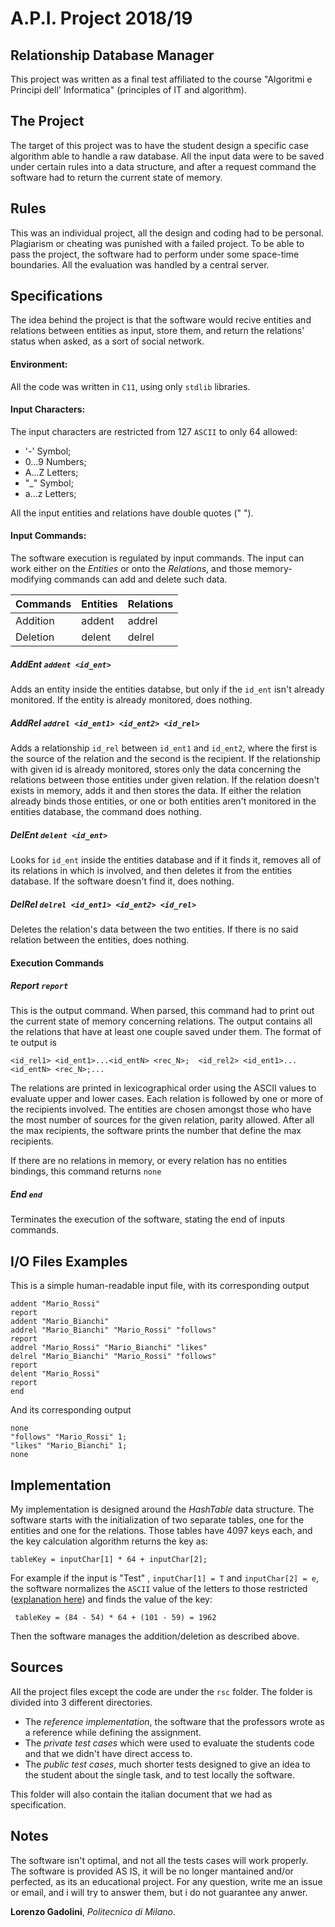 # A.P.I. Project 2018/19

Relationship Database Manager
-----------------------------

This project was written as a final test affiliated to the course "Algoritmi e Principi dell' Informatica" (principles of IT and algorithm).

The Project
-----------
The target of this project was to have the student design a specific case algorithm able to handle a raw database. All the 
input data were to be saved under certain rules into a data structure, and after a request command the software had to return the current state
of memory.

Rules
----------------------
This was an individual project, all the design and coding had to be personal. Plagiarism or cheating was punished with a failed project.
To be able to pass the project, the software had to perform under some space-time boundaries.
All the evaluation was handled by a central server.

Specifications
--------------

The idea behind the project is that the software would recive entities and relations between entities as input, store them, and return the relations' status when asked, as a sort of social network.


#### Environment:
All the code was written in `C11`, using only `stdlib` libraries.

#### Input Characters:
The input characters are restricted from 127 `ASCII`  to only 64 allowed:
- '-' Symbol;
- 0...9 Numbers;
- A...Z Letters;
- "_" Symbol;
- a...z Letters;

All the input entities and relations have double quotes (" "). 

#### Input Commands:

The software execution is regulated by input commands. The input can work either on the *Entities* or onto the *Relations*, and those 
memory-modifying commands can add and delete such data.

Commands | Entities | Relations
--------- | --------|-----
Addition | addent | addrel
Deletion | delent | delrel

##### AddEnt  `addent <id_ent>`

Adds an entity inside the entities databse, but only if the `id_ent` isn't already monitored. If the entity is already monitored, does nothing.

##### AddRel  `addrel <id_ent1> <id_ent2> <id_rel>`

Adds a relationship `id_rel` between `id_ent1` and `id_ent2`, where the first is the source of the relation and the second is the recipient.
If the relationship with given id is already monitored, stores only the data concerning the relations between those entities under given relation.
If the relation doesn't exists in memory, adds it and then stores the data.
If either the relation already binds those entities, or one or both entities aren't monitored in the entities database, the command does nothing.
    
  
##### DelEnt `delent <id_ent>`

Looks for `id_ent` inside the entities database and if it finds it, removes all of its relations in which is involved, and then deletes it from the entities database. If the software doesn't find it, does nothing.


##### DelRel `delrel <id_ent1> <id_ent2> <id_rel>`

Deletes the relation's data between the two entities. If there is no said relation between the entities, does nothing.


#### Execution Commands

##### Report `report`

This is the output command. When parsed, this command had to print out the current state of memory concerning relations.
The output contains all the relations that have at least one couple saved under them. The format of te output is

`<id_rel1> <id_ent1>...<id_entN> <rec_N>;  <id_rel2> <id_ent1>...<id_entN> <rec_N>;...`

The relations are printed in lexicographical order using the ASCII values to evaluate upper and lower cases.
Each relation is followed by one or more of the recipients involved. The entities are chosen amongst those who have the most number of sources for the given relation, parity allowed.
After all the max recipients, the software prints the number that define the max recipients. 

If there are no relations in memory, or every relation has no entities bindings, this command returns `none`



##### End  `end`

Terminates the execution of the software, stating the end of inputs commands.


I/O Files Examples
-------------------

This is a simple human-readable input file, with its corresponding output

```
addent "Mario_Rossi"
report
addent "Mario_Bianchi"
addrel "Mario_Bianchi" "Mario_Rossi" "follows"
report
addrel "Mario_Rossi" "Mario_Bianchi" "likes"
delrel "Mario_Bianchi" "Mario_Rossi" "follows"
report
delent "Mario_Rossi"
report
end
```
And its corresponding output

```
none
"follows" "Mario_Rossi" 1;
"likes" "Mario_Bianchi" 1;
none
```

Implementation
--------------

My implementation is designed around the *HashTable* data structure. The software starts with the initialization of two separate tables, one for the entities and one for the relations. Those tables have 4097 keys each, and the key calculation algorithm returns the key as:

```
tableKey = inputChar[1] * 64 + inputChar[2];
```

For example if the input is "Test" , `inputChar[1] = T` and `inputChar[2] = e`, the software normalizes the `ASCII` value of the letters to those restricted ([explanation here](https://github.com/TehLowLow/A.P.I.-Project2018-19/blob/e18c8cbdf7a9d3ab4dea62915abab5eb62272e28/main.c#L869)) and finds the value of the key:

```
 tableKey = (84 - 54) * 64 + (101 - 59) = 1962
```

Then the software manages the addition/deletion as described above.

Sources
---------

All the project files except the code are under the `rsc` folder. The folder is divided into 3 different directories.
- The *reference implementation*, the software that the professors wrote as a reference while defining the assignment. 
- The *private test cases* which were used to evaluate the students code and that we didn't have direct access to.
- The *public test cases*, much shorter tests designed to give an idea to the student about the single task, and to test locally the software.

This folder will also contain the italian document that we had as specification.


Notes
-------

The software isn't optimal, and not all the tests cases will work properly.
The software is provided AS IS, it will be no longer mantained and/or perfected, as its an educational project.
For any question, write me an issue or email, and i will try to answer them, but i do not guarantee any anwer.



**Lorenzo Gadolini**, *Politecnico di Milano*.













